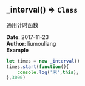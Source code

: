 ## \_interval() ⇒ <code>Class</code>
<p>通用计时函数</p>

**Date**: 2017-11-23  
**Author**: liumouliang  
**Example**  
```javascript
let times = new _interval()
times.start(function(){
    console.log('末',this);
},3000)
```
